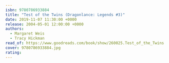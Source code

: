 ```yaml
---
isbn: 9780786933884
title: "Test of the Twins (Dragonlance: Legends #3)"
date: 2019-11-07 11:30:00 +0000
release: 2004-05-01 12:00:00 +0000
authors:
  - Margaret Weis
  - Tracy Hickman
read_of: https://www.goodreads.com/book/show/260025.Test_of_the_Twins
cover: 9780786933884.jpg
rating:
---
```

